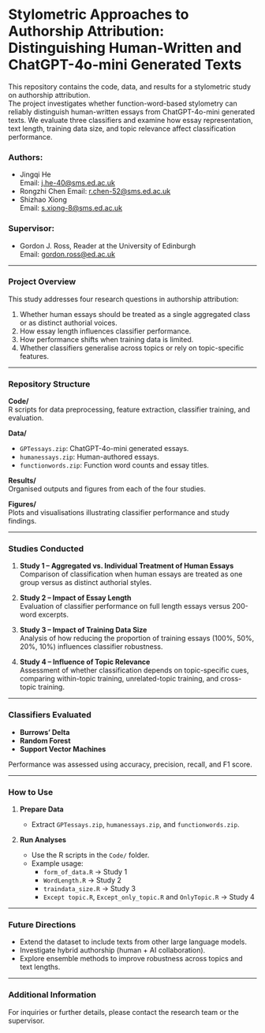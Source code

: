 # Stylometric Approaches to Authorship Attribution: Distinguishing Human-Written and ChatGPT-4o-mini Generated Texts
This repository contains the code, data, and results for a stylometric study on authorship attribution.  
The project investigates whether function-word-based stylometry can reliably distinguish human-written essays from ChatGPT-4o-mini generated texts. We evaluate three classifiers and examine how essay representation, text length, training data size, and topic relevance affect classification performance.  


### Authors:
- Jingqi He  
  Email: [j.he-40@sms.ed.ac.uk](mailto:j.he-40@sms.ed.ac.uk)
- Rongzhi Chen
  Email: [r.chen-52@sms.ed.ac.uk](mailto:r.chen-52@sms.ed.ac.uk)
- Shizhao Xiong  
  Email: [s.xiong-8@sms.ed.ac.uk](mailto:s.xiong-8@sms.ed.ac.uk)

### Supervisor:
- Gordon J. Ross, Reader at the University of Edinburgh  
  Email: [gordon.ross@ed.ac.uk](mailto:gordon.ross@ed.ac.uk)

---

### Project Overview  

This study addresses four research questions in authorship attribution:  

1. Whether human essays should be treated as a single aggregated class or as distinct authorial voices.  
2. How essay length influences classifier performance.  
3. How performance shifts when training data is limited.
4. Whether classifiers generalise across topics or rely on topic-specific features.  

---

### Repository Structure  

**Code/**  
R scripts for data preprocessing, feature extraction, classifier training, and evaluation.  

**Data/**  
- `GPTessays.zip`: ChatGPT-4o-mini generated essays.  
- `humanessays.zip`: Human-authored essays.  
- `functionwords.zip`: Function word counts and essay titles.  

**Results/**  
Organised outputs and figures from each of the four studies.  

**Figures/**  
Plots and visualisations illustrating classifier performance and study findings.  

---

### Studies Conducted  

1. **Study 1 – Aggregated vs. Individual Treatment of Human Essays**  
   Comparison of classification when human essays are treated as one group versus as distinct authorial styles.  

2. **Study 2 – Impact of Essay Length**  
   Evaluation of classifier performance on full length essays versus 200-word excerpts.  

3. **Study 3 – Impact of Training Data Size**  
   Analysis of how reducing the proportion of training essays (100%, 50%, 20%, 10%) influences classifier robustness.  

4. **Study 4 – Influence of Topic Relevance**  
   Assessment of whether classification depends on topic-specific cues, comparing within-topic training, unrelated-topic training, and cross-topic training.  

---

### Classifiers Evaluated  

- **Burrows’ Delta**
- **Random Forest**  
- **Support Vector Machines**  

Performance was assessed using accuracy, precision, recall, and F1 score.  

---

### How to Use  

1. **Prepare Data**  
   - Extract `GPTessays.zip`, `humanessays.zip`, and `functionwords.zip`.  

2. **Run Analyses**  
   - Use the R scripts in the `Code/` folder.  
   - Example usage:  
     - `form_of_data.R` → Study 1  
     - `WordLength.R` → Study 2  
     - `traindata_size.R` → Study 3  
     - `Except topic.R`, `Except_only_topic.R` and `OnlyTopic.R` → Study 4  

---

### Future Directions  

- Extend the dataset to include texts from other large language models.  
- Investigate hybrid authorship (human + AI collaboration).  
- Explore ensemble methods to improve robustness across topics and text lengths.  

---

### Additional Information  

For inquiries or further details, please contact the research team or the supervisor.  
